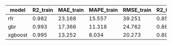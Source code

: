 | model   |   R2_train |   MAE_train |   MAPE_train |   RMSE_train |   R2_test |   MAE_test |   MAPE_test |   RMSE_test |
|---------|------------|-------------|--------------|--------------|-----------|------------|-------------|-------------|
| rfr     |      0.982 |      23.168 |       15.557 |       39.251 |     0.852 |     64.447 |      54.84  |     100.049 |
| gbr     |      0.993 |      17.366 |       11.318 |       24.762 |     0.887 |     51.343 |      29.769 |      87.599 |
| xgboost |      0.995 |      13.252 |        8.034 |       20.273 |     0.892 |     52.88  |      33.274 |      85.403 |
